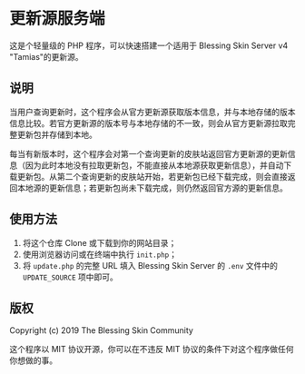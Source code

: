 # 更新源服务端

这是个轻量级的 PHP 程序，可以快速搭建一个适用于 Blessing Skin Server v4 "Tamias"的更新源。

## 说明

当用户查询更新时，这个程序会从官方更新源获取版本信息，并与本地存储的版本信息比较。若官方更新源的版本号与本地存储的不一致，则会从官方更新源拉取完整更新包并存储到本地。

每当有新版本时，这个程序会对第一个查询更新的皮肤站返回官方更新源的更新信息（因为此时本地没有拉取更新包，不能直接从本地源获取更新信息），并自动下载更新包。从第二个查询更新的皮肤站开始，若更新包已经下载完成，则会直接返回本地源的更新信息；若更新包尚未下载完成，则仍然返回官方源的更新信息。

## 使用方法

1. 将这个仓库 Clone 或下载到你的网站目录；
2. 使用浏览器访问或在终端中执行 `init.php`；
3. 将 `update.php` 的完整 URL 填入 Blessing Skin Server 的 `.env` 文件中的 `UPDATE_SOURCE` 项中即可。

## 版权

Copyright (c) 2019 The Blessing Skin Community

这个程序以 MIT 协议开源，你可以在不违反 MIT 协议的条件下对这个程序做任何你想做的事。